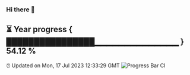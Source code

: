 ### Hi there 👋
⏳ Year progress { ████████████████▁▁▁▁▁▁▁▁▁▁▁▁▁▁ } 54.12 %
---
⏰ Updated on Mon, 17 Jul 2023 12:33:29 GMT
![Progress Bar CI](https://github.com/liununu/liununu/workflows/Progress%20Bar%20CI/badge.svg)
